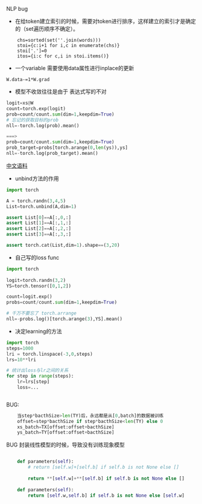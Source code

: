 NLP bug
* 在给token建立索引的时候，需要对token进行排序，这样建立的索引才是确定的（set遍历顺序不确定）。
```
    chs=sorted(set(''.join(words)))
    stoi={c:i+1 for i,c in enumerate(chs)}
    stoi['.']=0
    itos={i:c for c,i in stoi.items()}
```

* 一个variable 需要使用data属性进行inplace的更新
```buildoutcfg
W.data-=1*W.grad
```

* 模型不收敛往往是由于 表达式写的不对
```python
logit=xs@W
count=torch.exp(logit)
prob=count/count.sum(dim=1,keepdim=True)
# 忘记的获取目标的prob
nll=-torch.log(prob).mean()

===>
prob=count/count.sum(dim=1,keepdim=True)
prob_target=probs[torch.arange(0,len(ys)),ys]
nll=-torch.log(prob_target).mean()
```

[中文语料](https://github.com/InsaneLife/ChineseNLPCorpus)


* unbind方法的作用

```python
import torch

A = torch.randn(3,4,5)
List=torch.unbind(A,dim=1)

assert List[0]==A[:,0,:]
assert List[1]==A[:,1,:]
assert List[2]==A[:,2,:]
assert List[3]==A[:,3,:]

assert torch.cat(List,dim=1).shape==(3,20)
```

* 自己写的loss func
```python
import torch
 
logit=torch.randn(3,2)
YS=torch.tensor([0,1,2])

count=logit.exp()
probs=count/count.sum(dim=1,keepdim=True)

# 千万不要忘了 torch.arrange
nll=-probs.log()[torch.arange(3),YS].mean()
```
* 决定learning的方法

```python
import torch
steps=1000
lri = torch.linspace(-3,0,steps)
lrs=10**lri

# 统计出loss与lr之间的关系
for step in range(steps):
    lr=lrs[step]
    loss=...
    
```

BUG:
```python
    当step*bacthSize>len(TY)后，永远都是从[0,batch]的数据被训练
    offset=step*bacthSize if step*bacthSize<len(TY) else 0
    xs_batch=TX[offset:offset+bacthSize]
    ys_batch=TY[offset:offset+bacthSize]
```


BUG 封装线性模型的时候，导致没有训练现象模型
```python

    def parameters(self):
        # return [self.w]+[self.b] if self.b is not None else []
        
        return **[self.w]+**[self.b] if self.b is not None else []
    
    def parameters(self):
        return [self.w,self.b] if self.b is not None else [self.w]
```



